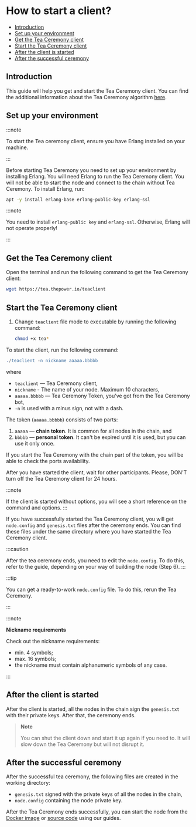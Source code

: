 # How to start a client?

<!-- START doctoc generated TOC please keep comment here to allow auto update -->
<!-- DON'T EDIT THIS SECTION, INSTEAD RE-RUN doctoc TO UPDATE -->

- [Introduction](#introduction)
- [Set up your environment](#set-up-your-environment)
- [Get the Tea Ceremony client](#get-the-tea-ceremony-client)
- [Start the Tea Ceremony client](#start-the-tea-ceremony-client)
- [After the client is started](#after-the-client-is-started)
- [After the successful ceremony](#after-the-successful-ceremony)

<!-- END doctoc generated TOC please keep comment here to allow auto update -->

## Introduction

This guide will help you get and start the Tea Ceremony client. You can find the additional information about the Tea Ceremony algorithm [here](../terms_technologies/technology/10-tea-ceremony.md).

## Set up your environment

:::note

To start the Tea ceremony client, ensure you have Erlang installed on your machine.

:::

Before starting Tea Ceremony you need to set up your environment by installing Erlang. You will need Erlang to run the Tea Ceremony client. You will not be able to start the node and connect to the chain without Tea Ceremony. To install Erlang, run:

   ```bash
   apt -y install erlang-base erlang-public-key erlang-ssl
   ```

:::note

You need to install `erlang-public key` and `erlang-ssl`. Otherwise, Erlang will not operate properly!

:::

## Get the Tea Ceremony client

Open the terminal and run the following command to get the Tea Ceremony client:

```bash
wget https://tea.thepower.io/teaclient
```

## Start the Tea Ceremony client

1. Change `teaclient` file mode to executable by running the following command:

   ```bash
   chmod +x tea*
   ```

To start the client, run the following command:

```erlang
./teaclient -n nickname aaaaa.bbbbb
```

where

- `teaclient` — Tea Ceremony client,
- `nickname` - The name of your node. Maximum 10 characters,
- `aaaaa.bbbbb` — Tea Ceremony Token, you've got from the Tea Ceremony bot,
- `-n` is used with a minus sign, not with a dash.

The token (`aaaaa.bbbbb`) consists of two parts:

1. `aaaaa` — **chain token**. It is common for all nodes in the chain, and
2. `bbbbb` — **personal token**. It can't be expired until it is used, but you can use it only once.

If you start the Tea Ceremony with the chain part of the token, you will be able to check the ports availability.

After you have started the client, wait for other participants. Please, DON'T turn off the Tea Ceremony client for 24 hours.

:::note

If the client is started without options, you will see a short reference on the command and options.
:::

If you have successfully started the Tea Ceremony client, you will get `node.config` and `genesis.txt` files after the ceremony ends. You can find these files under the same directory where you have started the Tea Ceremony client.

:::caution

After the tea ceremony ends, you need to edit the `node.config`. To do this, refer to the guide, depending on your way of building the node (Step 6).
:::

:::tip

You can get a ready-to-work `node.config` file. To do this, rerun the Tea Ceremony.

:::

:::note 

**Nickname requirements**

Check out the nickname requirements:

- min. 4 symbols;
- max. 16 symbols;
- the nickname must contain alphanumeric symbols of any case.

:::

## After the client is started

After the client is started, all the nodes in the chain sign the `genesis.txt` with their private keys. After that, the ceremony ends.

> **Note**
>
> You can shut the client down and start it up again if you need to. It will slow down the Tea Ceremony but will not disrupt it.

## After the successful ceremony

After the successful tea ceremony, the following files are created in the working directory:

- `genesis.txt` signed with the private keys of all the nodes in the chain,
- `node.config` containing the node private key.

After the Tea Ceremony ends successfully, you can start the node from the [Docker image](build-and-start-a-node/05-startingTpNode_docker.md) or [source code](build-and-start-a-node/06-startingTpNode_source.md) using our guides.